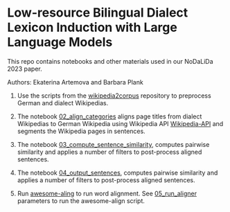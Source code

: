 # Low-resource Bilingual Dialect Lexicon Induction with Large Language Models 


This repo contains notebooks and other materials used in our NoDaLiDa 2023 paper.

Authors: Ekaterina Artemova and Barbara Plank


1. Use the scripts from the [wikipedia2corpus](https://github.com/GermanT5/wikipedia2corpus) repository to preprocess German and dialect Wikipedias. 

2. The notebook [02_align_categories](https://github.com/mainlp/dialect-BLI/blob/main/02_align_categories.ipynb)  aligns page titles from dialect Wikipedias to German Wikipedia using Wikipedia API [Wikipedia-API](https://pypi.org/project/Wikipedia-API/) and segments the Wikipedia pages in sentences.

3. The notebook [03_compute_sentence_similarity](https://github.com/mainlp/dialect-BLI/blob/main/03_compute_sentence_similarity.ipynb), computes pairwise similarity and applies a number of filters to post-process aligned sentences.

4. The notebook [04_output_sentences](https://github.com/mainlp/dialect-BLI/blob/main/04_output_sentences.ipynb), computes pairwise similarity and applies a number of filters to post-process aligned sentences.

5. Run [awesome-aling](https://github.com/neulab/awesome-align) to run word alignment. See [05_run_aligner](https://github.com/mainlp/dialect-BLI/blob/main/05_run_aligner.sh) parameters to run the awesome-align script. 

